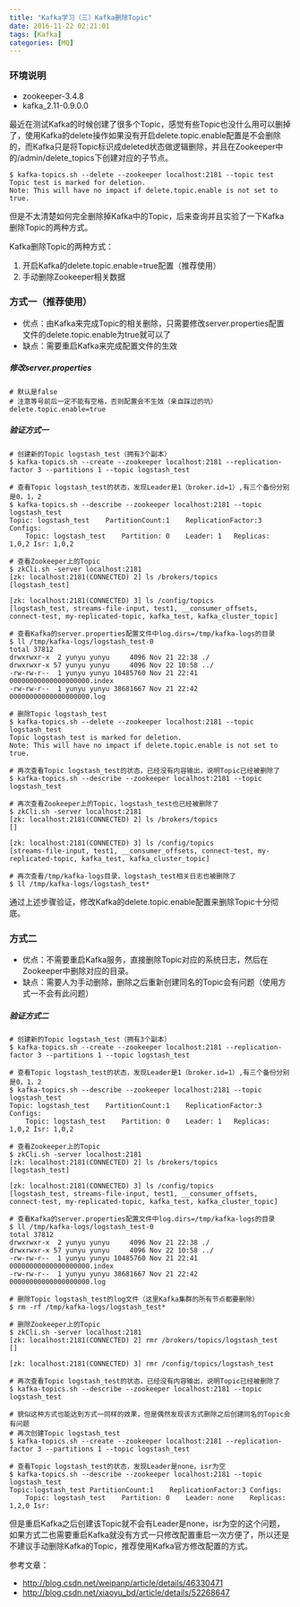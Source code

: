 ```yaml
---
title: "Kafka学习（三）Kafka删除Topic"
date: 2016-11-22 02:21:01
tags: [Kafka]
categories: [MQ]
---
```


### 环境说明

- zookeeper-3.4.8
- kafka_2.11-0.9.0.0

最近在测试Kafka的时候创建了很多个Topic，感觉有些Topic也没什么用可以删掉了，使用Kafka的delete操作如果没有开启delete.topic.enable配置是不会删除的，而Kafka只是将Topic标识成deleted状态做逻辑删除，并且在Zookeeper中的/admin/delete_topics下创建对应的子节点。

```
$ kafka-topics.sh --delete --zookeeper localhost:2181 --topic test
Topic test is marked for deletion.Note: This will have no impact if delete.topic.enable is not set to true.
```

但是不太清楚如何完全删除掉Kafka中的Topic，后来查询并且实验了一下Kafka删除Topic的两种方式。

Kafka删除Topic的两种方式：

1. 开启Kafka的delete.topic.enable=true配置（推荐使用）
2. 手动删除Zookeeper相关数据

### 方式一（推荐使用）

- 优点：由Kafka来完成Topic的相关删除，只需要修改server.properties配置文件的delete.topic.enable为true就可以了
- 缺点：需要重启Kafka来完成配置文件的生效

##### 修改server.properties
```
# 默认是false
# 注意等号前后一定不能有空格，否则配置会不生效（亲自踩过的坑）
delete.topic.enable=true
```

##### 验证方式一
```
# 创建新的Topic logstash_test（拥有3个副本）
$ kafka-topics.sh --create --zookeeper localhost:2181 --replication-factor 3 --partitions 1 --topic logstash_test

# 查看Topic logstash_test的状态，发现Leader是1（broker.id=1）,有三个备份分别是0，1，2
$ kafka-topics.sh --describe --zookeeper localhost:2181 --topic logstash_testTopic: logstash_test	PartitionCount:1	ReplicationFactor:3	Configs:	Topic: logstash_test	Partition: 0	Leader: 1	Replicas: 1,0,2	Isr: 1,0,2

# 查看Zookeeper上的Topic
$ zkCli.sh -server localhost:2181
[zk: localhost:2181(CONNECTED) 2] ls /brokers/topics [logstash_test]

[zk: localhost:2181(CONNECTED) 3] ls /config/topics[logstash_test, streams-file-input, test1, __consumer_offsets, connect-test, my-replicated-topic, kafka_test, kafka_cluster_topic]

# 查看Kafka的server.properties配置文件中log.dirs=/tmp/kafka-logs的目录
$ ll /tmp/kafka-logs/logstash_test-0total 37812drwxrwxr-x  2 yunyu yunyu     4096 Nov 21 22:38 ./drwxrwxr-x 57 yunyu yunyu     4096 Nov 22 10:58 ../-rw-rw-r--  1 yunyu yunyu 10485760 Nov 21 22:41 00000000000000000000.index-rw-rw-r--  1 yunyu yunyu 38681667 Nov 21 22:42 00000000000000000000.log

# 删除Topic logstash_test
$ kafka-topics.sh --delete --zookeeper localhost:2181 --topic logstash_test
Topic logstash_test is marked for deletion.Note: This will have no impact if delete.topic.enable is not set to true.

# 再次查看Topic logstash_test的状态，已经没有内容输出，说明Topic已经被删除了
$ kafka-topics.sh --describe --zookeeper localhost:2181 --topic logstash_test

# 再次查看Zookeeper上的Topic，logstash_test也已经被删除了
$ zkCli.sh -server localhost:2181
[zk: localhost:2181(CONNECTED) 2] ls /brokers/topics []

[zk: localhost:2181(CONNECTED) 3] ls /config/topics[streams-file-input, test1, __consumer_offsets, connect-test, my-replicated-topic, kafka_test, kafka_cluster_topic]

# 再次查看/tmp/kafka-logs目录，logstash_test相关日志也被删除了
$ ll /tmp/kafka-logs/logstash_test*
```

通过上述步骤验证，修改Kafka的delete.topic.enable配置来删除Topic十分彻底。

### 方式二

- 优点：不需要重启Kafka服务，直接删除Topic对应的系统日志，然后在Zookeeper中删除对应的目录。
- 缺点：需要人为手动删除，删除之后重新创建同名的Topic会有问题（使用方式一不会有此问题）

##### 验证方式二
```
# 创建新的Topic logstash_test（拥有3个副本）
$ kafka-topics.sh --create --zookeeper localhost:2181 --replication-factor 3 --partitions 1 --topic logstash_test

# 查看Topic logstash_test的状态，发现Leader是1（broker.id=1）,有三个备份分别是0，1，2
$ kafka-topics.sh --describe --zookeeper localhost:2181 --topic logstash_testTopic: logstash_test	PartitionCount:1	ReplicationFactor:3	Configs:	Topic: logstash_test	Partition: 0	Leader: 1	Replicas: 1,0,2	Isr: 1,0,2

# 查看Zookeeper上的Topic
$ zkCli.sh -server localhost:2181
[zk: localhost:2181(CONNECTED) 2] ls /brokers/topics [logstash_test]

[zk: localhost:2181(CONNECTED) 3] ls /config/topics[logstash_test, streams-file-input, test1, __consumer_offsets, connect-test, my-replicated-topic, kafka_test, kafka_cluster_topic]

# 查看Kafka的server.properties配置文件中log.dirs=/tmp/kafka-logs的目录
$ ll /tmp/kafka-logs/logstash_test-0total 37812drwxrwxr-x  2 yunyu yunyu     4096 Nov 21 22:38 ./drwxrwxr-x 57 yunyu yunyu     4096 Nov 22 10:58 ../-rw-rw-r--  1 yunyu yunyu 10485760 Nov 21 22:41 00000000000000000000.index-rw-rw-r--  1 yunyu yunyu 38681667 Nov 21 22:42 00000000000000000000.log

# 删除Topic logstash_test的log文件（这里Kafka集群的所有节点都要删除）
$ rm -rf /tmp/kafka-logs/logstash_test*

# 删除Zookeeper上的Topic
$ zkCli.sh -server localhost:2181
[zk: localhost:2181(CONNECTED) 2] rmr /brokers/topics/logstash_test []

[zk: localhost:2181(CONNECTED) 3] rmr /config/topics/logstash_test

# 再次查看Topic logstash_test的状态，已经没有内容输出，说明Topic已经被删除了
$ kafka-topics.sh --describe --zookeeper localhost:2181 --topic logstash_test

# 貌似这种方式也能达到方式一同样的效果，但是偶然发现该方式删除之后创建同名的Topic会有问题
# 再次创建Topic logstash_test
$ kafka-topics.sh --create --zookeeper localhost:2181 --replication-factor 3 --partitions 1 --topic logstash_test

# 查看Topic logstash_test的状态，发现Leader是none，isr为空
$ kafka-topics.sh --describe --zookeeper localhost:2181 --topic logstash_testTopic:logstash_test	PartitionCount:1	ReplicationFactor:3	Configs:	Topic: logstash_test	Partition: 0	Leader: none	Replicas: 1,2,0	Isr:
```

但是重启Kafka之后创建该Topic就不会有Leader是none，isr为空的这个问题，如果方式二也需要重启Kafka就没有方式一只修改配置重启一次方便了，所以还是不建议手动删除Kafka的Topic，推荐使用Kafka官方修改配置的方式。


参考文章：

- http://blog.csdn.net/weipanp/article/details/46330471
- http://blog.csdn.net/xiaoyu_bd/article/details/52268647